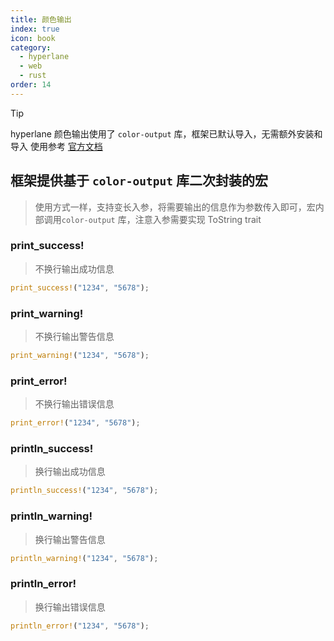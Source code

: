 ```yaml
---
title: 颜色输出
index: true
icon: book
category:
  - hyperlane
  - web
  - rust
order: 14
---
```


> [!tip]
> hyperlane 颜色输出使用了 `color-output` 库，框架已默认导入，无需额外安装和导入
> 使用参考 [官方文档](../color-output/README.md)

## 框架提供基于 `color-output` 库二次封装的宏

> 使用方式一样，支持变长入参，将需要输出的信息作为参数传入即可，宏内部调用`color-output` 库，注意入参需要实现 ToString trait

### print_success!

> 不换行输出成功信息

```rust
print_success!("1234", "5678");
```

### print_warning!

> 不换行输出警告信息

```rust
print_warning!("1234", "5678");
```

### print_error!

> 不换行输出错误信息

```rust
print_error!("1234", "5678");
```

### println_success!

> 换行输出成功信息

```rust
println_success!("1234", "5678");
```

### println_warning!

> 换行输出警告信息

```rust
println_warning!("1234", "5678");
```

### println_error!

> 换行输出错误信息

```rust
println_error!("1234", "5678");
```

<Bottom />
